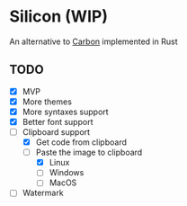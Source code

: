 # Silicon (WIP)

An alternative to [Carbon](https://github.com/dawnlabs/carbon) implemented in Rust

## TODO

- [x] MVP 
- [x] More themes
- [x] More syntaxes support
- [x] Better font support
- [ ] Clipboard support
  - [x] Get code from clipboard
  - [ ] Paste the image to clipboard
    - [x] Linux
    - [ ] Windows
    - [ ] MacOS
- [ ] Watermark
